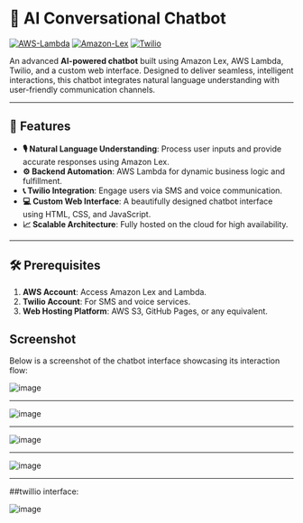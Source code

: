 # 🌟 AI Conversational Chatbot

[![AWS-Lambda](https://img.shields.io/badge/AWS-Lambda-orange?style=for-the-badge&logo=amazonaws)](https://aws.amazon.com/lambda/)
[![Amazon-Lex](https://img.shields.io/badge/Amazon-Lex-blue?style=for-the-badge&logo=amazonaws)](https://aws.amazon.com/lex/)
[![Twilio](https://img.shields.io/badge/Twilio-SMS-red?style=for-the-badge&logo=twilio)](https://www.twilio.com/)


An advanced **AI-powered chatbot** built using Amazon Lex, AWS Lambda, Twilio, and a custom web interface. Designed to deliver seamless, intelligent interactions, this chatbot integrates natural language understanding with user-friendly communication channels.

---

## 🚀 Features

- **🎙️ Natural Language Understanding**: Process user inputs and provide accurate responses using Amazon Lex.
- **⚙️ Backend Automation**: AWS Lambda for dynamic business logic and fulfillment.
- **📞 Twilio Integration**: Engage users via SMS and voice communication.
- **💻 Custom Web Interface**: A beautifully designed chatbot interface using HTML, CSS, and JavaScript.
- **📈 Scalable Architecture**: Fully hosted on the cloud for high availability.

---

## 🛠️ Prerequisites

1. **AWS Account**: Access Amazon Lex and Lambda.
2. **Twilio Account**: For SMS and voice services.
3. **Web Hosting Platform**: AWS S3, GitHub Pages, or any equivalent.

## Screenshot

Below is a screenshot of the chatbot interface showcasing its interaction flow:

![image](https://github.com/user-attachments/assets/9f13fd0e-3a1d-4ea5-a86a-d2a16a06a1ca)

---

![image](https://github.com/user-attachments/assets/cfaeb9ac-4c09-4e8d-9a3f-e66766321a76)

---

![image](https://github.com/user-attachments/assets/a0b54fba-e04d-4390-b02d-a8ff4d43fd49)

---

![image](https://github.com/user-attachments/assets/85d881d8-6598-4a7c-a1c2-00ff911bbe76)

---

##twillio interface:

![image](https://github.com/user-attachments/assets/a0dfca0e-4240-4ed2-90cd-0db73d5dbac0)










